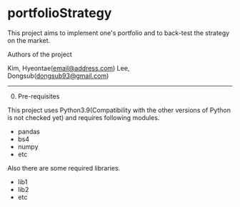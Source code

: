 # portfolioStrategy
This project aims to implement one's portfolio and to back-test the strategy on the market.

Authors of the project

  Kim, Hyeontae(email@address.com)
  Lee, Dongsub(dongsub93@gmail.com)
  
----------------------------------
0. Pre-requisites

This project uses Python3.9(Compatibility with the other versions of Python is not checked yet) and requires following modules.

  - pandas
  - bs4
  - numpy
  - etc

Also there are some required libraries.

  - lib1
  - lib2
  - etc